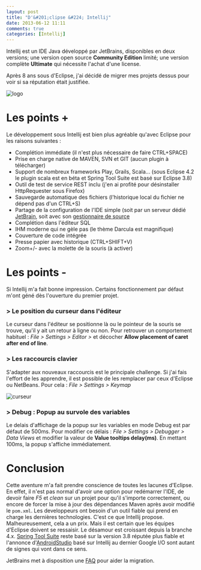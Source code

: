 ```yaml
---
layout: post
title: "D'&#201;clipse &#224; Intellij"
date: 2013-06-12 11:11
comments: true
categories: [Intellij]
---
```


Intellij est un IDE Java développé par JetBrains, disponibles en deux versions; une version open source **Community Edition** limité; une version complète **Ultimate** qui nécessite l'achat d'une license.

Après 8 ans sous d'Eclipse, j'ai décidé de migrer mes projets dessus pour voir si sa réputation était justifiée. 

<img class="middle" src="{{ root_url }}/images/posts/intellij-logo.png" title="logo" >

<!--more-->

# Les points +
Le développement sous Intellij est bien plus agréable qu'avec Eclipse pour les raisons suivantes :

* Complétion immédiate (il n'est plus nécessaire de faire CTRL+SPACE)
* Prise en charge native de MAVEN, SVN et GIT (aucun plugin à télécharger)
* Support de nombreux frameworks Play, Grails, Scala... (sous Eclipse 4.2 le plugin scala est en béta et Spring Tool Suite est basé sur Eclipse 3.8)
* Outil de test de service REST inclu (j'en ai profité pour désinstaller HttpRequester sous Firefox)
* Sauvegarde automatique des fichiers (l'historique local du fichier ne dépend pas d'un CTRL+S)
* Partage de la configuration de l'IDE simple (soit par un serveur dédié [JetBrain](http://www.jetbrains.com/idea/features/settings_sync.html), soit avec son [gestionnaire de source](http://devnet.jetbrains.com/docs/DOC-1186)
* Complétion dans l'éditeur SQL
* IHM moderne qui ne gèle pas (le thème Darcula est magnifique)
* Couverture de code intégrée
* Presse papier avec historique (CTRL+SHIFT+V)
* Zoom+/- avec la molette de la souris (à activer)

# Les points -
Si Intellij m'a fait bonne impression. Certains fonctionnement par défaut m'ont géné dès l'ouverture 
du premier projet.

### > Le position du curseur dans l'éditeur
Le curseur dans l'éditeur se positionne là ou le pointeur de la souris se trouve, qu'il y ait un retour à ligne ou non.
Pour retrouver un comportement habituel : *File > Settings > Editor >* et décocher **Allow placement of caret after end of line**.

### > Les raccourcis clavier
S'adapter aux nouveaux raccourcis est le principale challenge. Si j'ai fais l'effort
de les apprendre, il est possible de les remplacer par ceux d'Eclipse ou NetBeans. Pour cela : *File > Settings > Keymap*

<img class="middle" src="{{ root_url }}/images/posts/intellij_shortcut.png" title="curseur" >

### > Debug : Popup au survole des variables
Le delais d'affichage de la popup sur les variables en mode Debug est par défaut de 500ms. Pour modifier ce délais : *File > Settings > Debugger > Data Views*
et modifier la valeur de **Value tooltips delay(ms)**. En mettant 100ms, la popup s'affiche immédiatement.

# Conclusion
Cette aventure m'a fait prendre conscience de toutes les lacunes d'Eclipse. En effet, il n'est pas normal d'avoir une option pour redémarrer l'IDE, de devoir faire *F5* et *clean* sur un projet pour qu'il s'importe correctement,
ou encore de forcer la mise à jour des dépendances Maven après avoir modifié le ```pom.xml```. 
Les developpeurs ont besoin d'un outil fiable qui prend en charge les dernières technologies. C'est ce que Intellij propose. Malheureusement, cela a un prix. 
Mais il est certain que les équipes d'Eclipse doivent se ressaisir. Le désamour est croissant depuis la branche 4.x. 
[Spring Tool Suite](http://www.springsource.org/downloads/sts-ggts) reste basé sur la version 3.8 réputée plus fiable et l'annonce d'[AndroidStudio](http://developer.android.com/sdk/installing/studio.html) basé sur Intellij au dernier Google I/O sont autant de signes qui vont dans ce sens.

JetBrains met à disposition une [FAQ](http://www.jetbrains.com/idea/documentation/migration_faq.html) pour aider la migration.